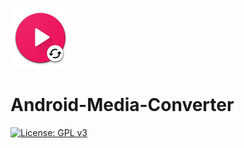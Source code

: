 ![](app/src/main/res/mipmap-xhdpi/ic_launcher.png)  
# Android-Media-Converter
[![License: GPL v3](https://img.shields.io/badge/License-GPL%20v3-blue.svg)](LICENSE)